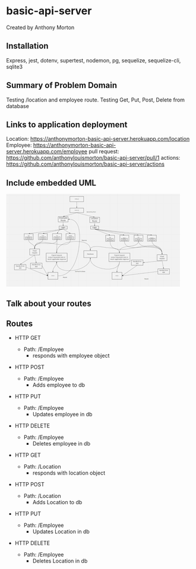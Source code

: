 # basic-api-server

Created by Anthony Morton

## Installation
Express, jest, dotenv, supertest, nodemon, pg, sequelize, sequelize-cli, sqlite3

## Summary of Problem Domain
Testing /location and employee route. Testing Get, Put, Post, Delete from database

## Links to application deployment
Location: https://anthonymorton-basic-api-server.herokuapp.com/location
Employee: https://anthonymorton-basic-api-server.herokuapp.com/employee
pull request: https://github.com/anthonylouismorton/basic-api-server/pull/1
actions: https://github.com/anthonylouismorton/basic-api-server/actions

## Include embedded UML
![uml](./lab3diagram.png)

## Talk about your routes

## Routes

* HTTP GET
  * Path: /Employee
    * responds with employee object

* HTTP POST
  * Path: /Employee
    * Adds employee to db

* HTTP PUT
  * Path: /Employee
    * Updates employee in db

* HTTP DELETE
  * Path: /Employee
    * Deletes employee in db


* HTTP GET
  * Path: /Location
    * responds with location object

* HTTP POST
  * Path: /Location
    * Adds Location to db

* HTTP PUT
  * Path: /Employee
    * Updates Location in db

* HTTP DELETE
  * Path: /Employee
    * Deletes Location in db


